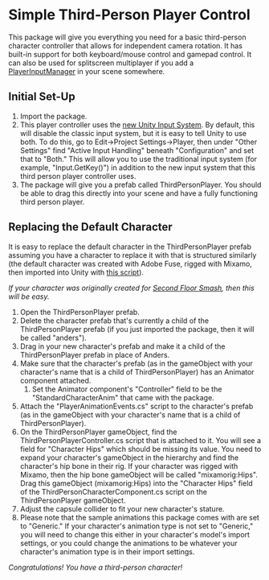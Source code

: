 # Simple Third-Person Player Control

This package will give you everything you need for a basic third-person character controller that allows for independent camera rotation. It has built-in support for both keyboard/mouse control and gamepad control. It can also be used for splitscreen multiplayer if you add a [PlayerInputManager](https://docs.unity3d.com/Packages/com.unity.inputsystem@1.0/api/UnityEngine.InputSystem.PlayerInputManager.html) in your scene somewhere.

## Initial Set-Up
1. Import the package.
2. This player controller uses the [new Unity Input System](https://docs.unity3d.com/Packages/com.unity.inputsystem@1.0/manual/). By default, this will disable the classic input system, but it is easy to tell Unity to use both. To do this, go to Edit->Project Settings->Player, then under "Other Settings" find "Active Input Handling" beneath "Configuration" and set that to "Both." This will allow you to use the traditional input system (for example, "Input.GetKey()") in addition to the new input system that this third person player controller uses.
3. The package will give you a prefab called ThirdPersonPlayer. You should be able to drag this directly into your scene and have a fully functioning third person player.

## Replacing the Default Character
It is easy to replace the default character in the ThirdPersonPlayer prefab assuming you have a character to replace it with that is structured similarly (the default character was created with Adobe Fuse, rigged with Mixamo, then imported into Unity with [this script](https://forum.unity.com/threads/script-for-importing-adobe-fuse-character-model-into-unity-fixes-materials.482093/)).

_If your character was originally created for [Second Floor Smash](https://github.com/grabermtw/Second-Floor-Smash), then this will be easy._

1. Open the ThirdPersonPlayer prefab.
2. Delete the character prefab that's currently a child of the ThirdPersonPlayer prefab (if you just imported the package, then it will be called "anders").
3. Drag in your new character's prefab and make it a child of the ThirdPersonPlayer prefab in place of Anders.
4. Make sure that the character's prefab (as in the gameObject with your character's name that is a child of ThirdPersonPlayer) has an Animator component attached.
    1. Set the Animator component's "Controller" field to be the "StandardCharacterAnim" that came with the package.
5. Attach the "PlayerAnimationEvents.cs" script to the character's prefab (as in the gameObject with your character's name that is a child of ThirdPersonPlayer).
6. On the ThirdPersonPlayer gameObject, find the ThirdPersonPlayerController.cs script that is attached to it. You will see a field for "Character Hips" which should be missing its value. You need to expand your character's gameObject in the hierarchy and find the character's hip bone in their rig. If your character was rigged with Mixamo, then the hip bone gameObject will be called "mixamorig:Hips". Drag this gameObject (mixamorig:Hips) into the "Character Hips" field of the ThirdPersonCharacterComponent.cs script on the ThirdPersonPlayer gameObject.
7. Adjust the capsule collider to fit your new character's stature.
8. Please note that the sample animations this package comes with are set to "Generic." If your character's animation type is not set to "Generic," you will need to change this either in your character's model's import settings, or you could change the animations to be whatever your character's animation type is in their import settings.

_Congratulations! You have a third-person character!_
